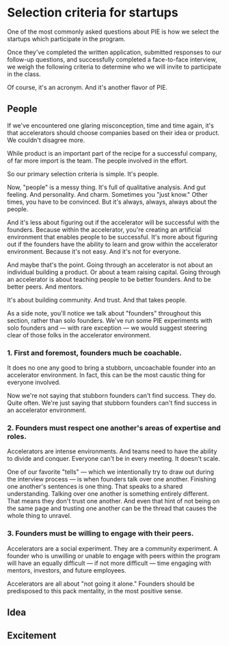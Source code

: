 # Selection criteria for startups

One of the most commonly asked questions about PIE is how we select the startups which participate in the program. 

Once they've completed the written application, submitted responses to our follow-up questions, and successfully completed a face-to-face interview, we weigh the following criteria to determine who we will invite to participate in the class.

Of course, it's an acronym. And it's another flavor of PIE.

## People

If we've encountered one glaring misconception, time and time again, it's that accelerators should choose companies based on their idea or product. We couldn't disagree more.

While product is an important part of the recipe for a successful company, of far more import is the team. The people involved in the effort. 

So our primary selection criteria is simple. It's people.

Now, "people" is a messy thing. It's full of qualitative analysis. And gut feeling. And personality. And charm. Sometimes you "just know." Other times, you have to be convinced. But it's always, always, always about the people.

And it's less about figuring out if the accelerator will be successful with the founders. Because within the accelerator, you're creating an artificial environment that enables people to be successful. It's more about figuring out if the founders have the ability to learn and grow within the accelerator environment. Because it's not easy. And it's not for everyone.

And maybe that's the point. Going through an accelerator is not about an individual building a product. Or about a team raising capital. Going through an accelerator is about teaching people to be better founders. And to be better peers. And mentors.

It's about building community. And trust. And that takes people.

As a side note, you'll notice we talk about "founders" throughout this section, rather than solo founders. We've run some PIE experiments with solo founders and — with rare exception — we would suggest steering clear of those folks in the accelerator environment.

### 1. First and foremost, founders much be coachable. 

It does no one any good to bring a stubborn, uncoachable founder into an accelerator environment. In fact, this can be the most caustic thing for everyone involved.   
  
Now we're not saying that stubborn founders can't find success. They do. Quite often. We're just saying that stubborn founders can't find success in an accelerator environment. 

### 2. Founders must respect one another's areas of expertise and roles.
  
Accelerators are intense environments. And teams need to have the ability to divide and conquer. Everyone can't be in every meeting. It doesn't scale.   
  
One of our favorite "tells" — which we intentionally try to draw out during the interview process — is when founders talk over one another. Finishing one another's sentences is one thing. That speaks to a shared understanding. Talking over one another is something entirely different. That means they don't trust one another. And even that hint of not being on the same page and trusting one another can be the thread that causes the whole thing to unravel.
 
### 3. Founders must be willing to engage with their peers.

Accelerators are a social experiment. They are a community experiment. A founder who is unwilling or unable to engage with peers within the program will have an equally difficult — if not more difficult — time engaging with mentors, investors, and future employees. 

Accelerators are all about "not going it alone." Founders should be predisposed to this pack mentality, in the most positive sense.

## Idea

## Excitement